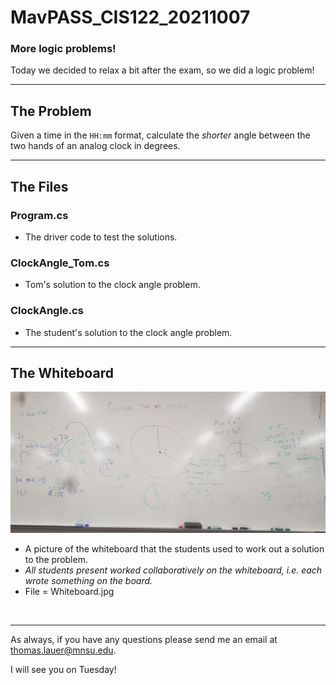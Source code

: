 # MavPASS_CIS122_20211007

### More logic problems!

Today we decided to relax a bit after the exam, so we did a logic problem!

<hr>

## The Problem

Given a time in the <code>HH:mm</code> format, calculate the <em>shorter</em> angle between the two hands of an analog clock in degrees.

<hr>

## The Files

### Program.cs
 - The driver code to test the solutions.

### ClockAngle_Tom.cs
 - Tom's solution to the clock angle problem.

### ClockAngle.cs
 - The student's solution to the clock angle problem.

<hr>

## The Whiteboard

![A picture of the whiteboard](https://github.com/tjlauer/MavPASS_CIS122_20211007/blob/main/Whiteboard.jpg?raw=true)
 - A picture of the whiteboard that the students used to work out a solution to the problem.
 - <em>All students present worked collaboratively on the whiteboard, i.e. each wrote something on the board.</em>
 - File = Whiteboard.jpg

<br><hr>

As always, if you have any questions please send me an email at thomas.lauer@mnsu.edu.

I will see you on Tuesday!
